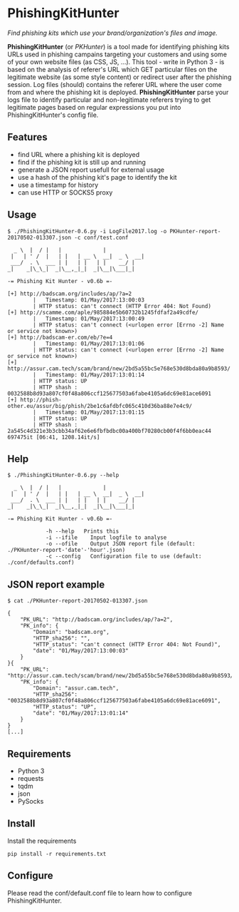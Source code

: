 # PhishingKitHunter
*Find phishing kits which use your brand/organization's files and image.*

**PhishingKitHunter** (or *PKHunter*) is a tool made for identifying phishing kits URLs used in phishing campains targeting your customers and using some of your own website files (as CSS, JS, ...).
This tool - write in Python 3 - is based on the analysis of referer's URL which GET particular files on the legitimate website (as some style content) or redirect user after the phishing session. Log files (should) contains the referer URL where the user come from and where the phishing kit is deployed.
**PhishingKitHunter** parse your logs file to identify particular and non-legitimate referers trying to get legitimate pages based on regular expressions you put into PhishingKitHunter's config file.

## Features
- find URL where a phishing kit is deployed
- find if the phishing kit is still up and running
- generate a JSON report usefull for external usage
- use a hash of the phishing kit's page to identify the kit
- use a timestamp for history
- can use HTTP or SOCKS5 proxy

## Usage
~~~
$ ./PhishingKitHunter-0.6.py -i LogFile2017.log -o PKHunter-report-20170502-013307.json -c conf/test.conf

  _ \  |  / |   |             |            
 |   | ' /  |   | |   | __ \  __|  _ \  __|
 ___/  . \  ___ | |   | |   | |    __/ |   
_|    _|\_\_|  _|\__,_|_|  _|\__|\___|_|   

-= Phishing Kit Hunter - v0.6b =-

[+] http://badscam.org/includes/ap/?a=2
		|   Timestamp: 01/May/2017:13:00:03
		| HTTP status: can't connect (HTTP Error 404: Not Found)
[+] http://scamme.com/aple/985884e5b60732b1245fdfaf2a49cdfe/
		|   Timestamp: 01/May/2017:13:00:49
		| HTTP status: can't connect (<urlopen error [Errno -2] Name or service not known>)
[+] http://badscam-er.com/eb/?e=4
		|   Timestamp: 01/May/2017:13:01:06
		| HTTP status: can't connect (<urlopen error [Errno -2] Name or service not known>)
[+] http://assur.cam.tech/scam/brand/new/2bd5a55bc5e768e530d8bda80a9b8593/
		|   Timestamp: 01/May/2017:13:01:14
		| HTTP status: UP
		| HTTP shash : 0032588b8d93a807cf0f48a806ccf125677503a6fabe4105a6dc69e81ace6091
[+] http://phish-other.eu/assur/big/phish/2be1c6afdbfc065c410d36ba88e7e4c9/
		|   Timestamp: 01/May/2017:13:01:15
		| HTTP status: UP
		| HTTP shash : 2a545c4d321e3b3cbb34af62e6e6fbfbdbc00a400bf70280cb00f4f6bb0eac44
697475it [06:41, 1208.14it/s]
~~~

## Help
~~~
$ ./PhishingKitHunter-0.6.py --help

  _ \  |  / |   |             |            
 |   | ' /  |   | |   | __ \  __|  _ \  __|
 ___/  . \  ___ | |   | |   | |    __/ |   
_|    _|\_\_|  _|\__,_|_|  _|\__|\___|_|    

-= Phishing Kit Hunter - v0.6b =-

			-h --help   Prints this
			-i --ifile    Input logfile to analyse
			-o --ofile    Output JSON report file (default: ./PKHunter-report-'date'-'hour'.json)
			-c --config   Configuration file to use (default: ./conf/defaults.conf)
~~~

## JSON report example
~~~
$ cat ./PKHunter-report-20170502-013307.json

{
    "PK_URL": "http://badscam.org/includes/ap/?a=2",
    "PK_info": {
        "Domain": "badscam.org",
        "HTTP_sha256": "",
        "HTTP_status": "can't connect (HTTP Error 404: Not Found)",
        "date": "01/May/2017:13:00:03"
    }
}{
    "PK_URL": "http://assur.cam.tech/scam/brand/new/2bd5a55bc5e768e530d8bda80a9b8593/",
    "PK_info": {
        "Domain": "assur.cam.tech",
        "HTTP_sha256": "0032588b8d93a807cf0f48a806ccf125677503a6fabe4105a6dc69e81ace6091",
        "HTTP_status": "UP",
        "date": "01/May/2017:13:01:14"
    }
}
[...]
~~~

## Requirements
* Python 3
* requests
* tqdm
* json
* PySocks

## Install
Install the requirements
~~~
pip install -r requirements.txt
~~~

## Configure
Please read the conf/default.conf file to learn how to configure PhishingKitHunter.

